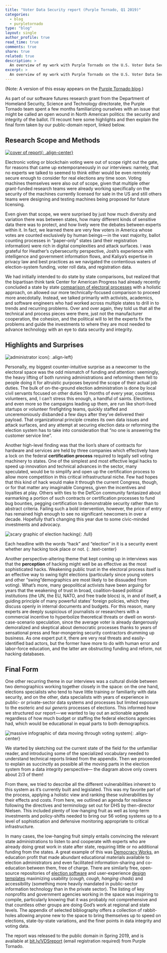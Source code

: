 ```yaml
---
title: "Voter Data Security report (Purple Tornado, Q1 2019)"
categories: 
  - blog
  - purpletornado
type: "blog"  
layout: single
author_profile: true
read_time: true
comments: true
share: true
related: true
description: >
  An overview of my work with Purple Tornado on the U.S. Voter Data Security report commissioned by DHS in 2018.
excerpt: >
  An overview of my work with Purple Tornado on the U.S. Voter Data Security report commissioned by DHS in 2018.
---
```


(Note: A version of this essay appears on the [Purple Tornado blog](http://www.medium.com/in-present-tense/).)

As part of our software futures research grant from the Department of Homeland Security, Science and Technology directorate, the Purple Tornado team spent a few months familiarizing ourselves with an issue that might be called an open wound in North American politics: the security and integrity of the ballot. I’ll recount here some highlights and then explain the final form taken by our public-domain report, linked below.

## Research Scope and Methods

[![cover of report](/assets/images/vds_report_cover.png){: .align-center}](http://bit.ly/VDSreport)

Electronic voting or blockchain voting were out of scope right out the gate, for reasons that came up extemporaneously in our interviews: namely, that no experts we talked to seemed to think either would be even remotely secure enough to consider for real elections any time soon. Voting machines themselves were also out of scope, given that multiple other grant-funded research teams were already working specifically on the security of the machines currently licensed for sale in the US and still others teams were designing and testing machines being proposed for future licensing.

Even given that scope, we were surprised by just how much diversity and variation there was between states, how many different kinds of sensitive data there was to protect, and how lively were the debates between experts within it. In fact, we learned there are very few voters in America whose votes are counted exclusively by human beings — in the vast majority, ballot counting processes in “paper-only” states (and their registration information) were rich in digital complexities and attack surfaces. I was grateful for Heather’s cybersecurity perspective, Josh’s experience with intelligence and government information flows, and Kaliya’s expertise in privacy law and best practices as we navigated the contentious waters of election-system funding, voter roll data, and registration data.

We had initially intended to do state by state comparisons, but realized that the bipartisan think tank Center for American Progress had already recently concluded a state by state [comparison of electoral processes](https://www.americanprogress.org/issues/democracy/reports/2018/02/12/446336/election-security-50-states/) with a holistic approach, on allowed our more technically-focused comparison to proceed more anecdotally. Instead, we talked primarily with activists, academics, and software engineers who had worked across multiple states to drill in to trends and recurring problems. Over and over again, they told us that all the technical and process pieces were there, just not the manufacturer cooperation, the cohesion, and the political will to let the experts fix the problems and guide the investments to where they are most needed to advance technology with an eye to data security and integrity.

## Highlights and Surprises

![administrator icon](/assets/images/admin.png){: .align-left}

Personally, my biggest counter-intuitive surprise as a newcomer to the electoral space was the odd mismatch of funding and attention: seemingly, the heavy lifting of both running administrations and reforming them fell to people doing it for altruistic purposes beyond the scope of their actual job duties. The bulk of on-the-ground election administration is done by local civil servants focused on other duties 10 months of every year, countless volunteers, and, I can’t stress this enough, a handful of saints. Elections, and even more so the campaigns leading up them, are run like short-lived startups or volunteer firefighting teams, quickly staffed and unceremoniously disbanded a few days after they’ve delivered their payload. That organizational principle creates its own data issues and attack surfaces, and any attempt at securing election data or reforming the election system has to take into consideration that “no one is answering the customer service line”.

Another high-level finding was that the lion’s share of contracts for hardware and services are held by three companies which effectively have a lock on the federal **certification process** required to legally sell voting machinery to states. One of the simplest and most effective legal hacks to speed up innovation and technical advances in the sector, many speculated, would be to simplify and open up the certification process to allow more competition in this critical infrastructural niche. Few had hopes that this kind of hack would make it through the current Congress, though, or for that matter any imaginable Congress, given the incentives and loyalties at play. Others with ties to the DefCon community fantasized about earmarking a portion of such contracts or certification processes to fund bug bounties, pegging certification to demonstrable security rather than to abstract criteria. Failing such a bold intervention, however, the price of entry has remained high enough to see no significant newcomers in over a decade. Hopefully that’s changing this year due to some civic-minded investments and advocacy.

![scary graphic of election hacking](/assets/images/ballot_hack_graphic.jpg){: .full}

Each headline with the words “hack” and “election” in it is a security event whether any hacking took place or not.
{: .text-center}

Another perspective-altering theme that kept coming up in interviews was that the **perception** of hacking might well be as effective as the most sophisticated hacks. Weakening public trust in the electoral process itself is an effective way to swing tight elections (particularly since young voters and other “swing”demographics are most likely to be dissuaded from voting). What’s more, many geopolitical activists have been arguing for years that the weakening of trust in broad, coalition-based political institutions (the UN, the EU, NATO, and free trade blocs) is, in and of itself, a guiding principle of many powerful states’ foreign policies, which they discuss openly in internal documents and budgets. For this reason, many experts are deeply suspicious of journalists or researchers with a commercial incentive to hyperbolize theoretical threats or dwell on worst-case-scenario speculation, since the average voter is already dangerously demoralized and skeptical about democratic processes thanks to years of sensational press and fear-mongering security contractors drumming up business. As one expert put it, there are very real threats and easily-identified bad actors, but the former have more to do with human error and labor-force education, and the latter are obstructing funding and reform, not hacking databases.

## Final Form

One other recurring theme in our interviews was a cultural divide between two demographics working together closely in the space: on the one hand, elections specialists who tend to have little training or familiarity with data security, and on the other, data specialists with years of experience in public- or private-sector data systems and processes but limited exposure to the esoteric and *sui generis* processes of elections. This informed how we structured our report — we wanted to lay out an actionable agenda regardless of how much budget or staffing the federal elections agencies had, which would be educational in equal parts to both demographics.

![massive infographic of data moving through voting system](/assets/images/vds_diagram_purpletornado.png){: .align-center}

We started by sketching out the current state of the field for the unfamiliar reader, and introducing some of the specialized vocabulary needed to understand technical reports linked from the appendix. Then we proceeded to explain as succinctly as possible all the moving parts in the election system from a data integrity perspective— the diagram above only covers about 2/3 of them!

From there, we tried to describe all the different vulnerabilities inherent to this system as it’s currently built and legislated. This was my favorite part of the process, applying a holistic view and ranking these vulnerabilities by their effects and costs. From here, we outlined an agenda for resilience following the directives and terminology set out for DHS by then-director Nielsen. This included plenty of low-hanging fruit as well as long-term investments and policy-shifts needed to bring our 56 voting systems up to a level of sophistication and defensive monitoring appropriate to critical infrastructure.

In many cases, the low-hanging fruit simply entails convincing the relevant state administrations to listen to and cooperate with experts who are already doing great work in state after state, requiring little or no additional funding from the states. A great example of this was [Democracy Works](http://democracy.works), an education profit that made abundant educational materials available to election administrators and even facilitated information-sharing and co-education between them, free of charge. There are similarly free, open-source repositories of [election software](https://electiontools.org/) and user-experience [design templates](https://www.usability.gov/how-to-and-tools/index.html) maximizing usability (*cough, cough, hanging chads*) and accessibility (something more heavily mandated in public-sector information technology than in the private sector). The listing of key nonprofits and government agencies working in the space was inspiring to compile, particularly knowing that it was probably not comprehensive and that countless other groups are doing God’s work at regional and state levels. The appendix of selected bibliography offers a collection of rabbit-holes allowing anyone new to the space to bring themselves up to speed on elections, state-by-state variations, and the finer points in data integrity and voting data.

The report was released to the public domain in Spring 2019, and is available at [bit.ly/VDSreport](http://bit.ly/VDSreport) (email registration required) from Purple Tornado.
